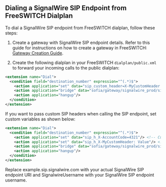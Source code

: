 ## Dialing a SignalWire SIP Endpoint from FreeSWITCH Dialplan

To dial a SignalWire SIP endpoint from FreeSWITCH dialplan, follow these steps:

1. Create a gateway with SignalWire SIP endpoint details. Refer to this guide for instructions on how to create a gateway in FreeSWITCH: [Gateway Creation Guide](https://github.com/ShashiKumar-SignalWire/SW-example-Docs/blob/main/FS_SIPEndpoint_registration.md).

2. Create the following dialplan in your FreeSWITCH `dialplan/public.xml` to forward your incoming calls to the public dialplan:

```xml
<extension name="Dial">
  <condition field="destination_number" expression="^(.*)$">
    <action application="set" data="sip_custom_header=X-MyCustomHeader: Value-ShashiKumar"/>
    <action application="bridge" data="sofia/gateway/signalwire_prod/sip:SignalwireUsername@example.sip.signalwire.com"/> <!-- Replace example.sip.signalwire.com with your actual SignalWire SIP endpoint URI -->
    <action application="hangup"/>
  </condition>
</extension>
```
If you want to pass custom SIP headers when calling the SIP endpoint, set custom variables as shown below:

```xml
<extension name="Dial">
  <condition field="destination_number" expression="^(.*)$">
    <action application="set" data="sip_h_X-AccountCode=4321"/> <!-- Custom header to pass in INVITE -->
    <action application="set" data="sip_h_X-MyCustomHeader: Value"/> <!-- Custom header to pass in INVITE -->
    <action application="bridge" data="sofia/gateway/signalwire_prod/sip:SignalwireUsername@example.sip.signalwire.com"/> <!-- Replace example.sip.signalwire.com with your actual SignalWire SIP endpoint URI -->
    <action application="hangup"/>
  </condition>
</extension>
```

Replace example.sip.signalwire.com with your actual SignalWire SIP endpoint URI and SignalwireUsername with your SignalWire SIP endpoint username.
